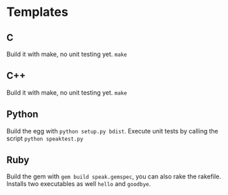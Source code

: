 Templates
=========

C
-

Build it with make, no unit testing yet.
`make`

C++
---

Build it with make, no unit testing yet.
`make`

Python
------

Build the egg with `python setup.py bdist`.
Execute unit tests by calling the script `python speaktest.py`

Ruby
----

Build the gem with `gem build speak.gemspec`, you can also rake the rakefile.
Installs two executables as well `hello` and `goodbye`.
 
